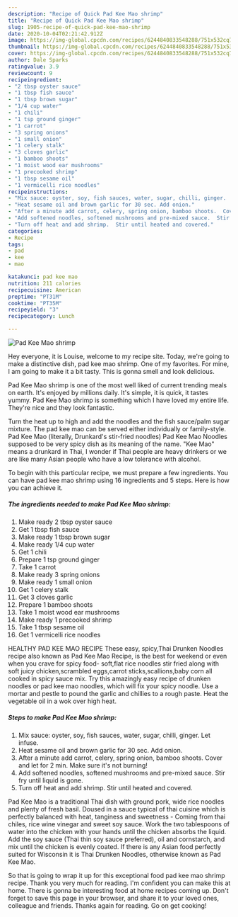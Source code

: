 ```yaml
---
description: "Recipe of Quick Pad Kee Mao shrimp"
title: "Recipe of Quick Pad Kee Mao shrimp"
slug: 1905-recipe-of-quick-pad-kee-mao-shrimp
date: 2020-10-04T02:21:42.912Z
image: https://img-global.cpcdn.com/recipes/6244840833548288/751x532cq70/pad-kee-mao-shrimp-recipe-main-photo.jpg
thumbnail: https://img-global.cpcdn.com/recipes/6244840833548288/751x532cq70/pad-kee-mao-shrimp-recipe-main-photo.jpg
cover: https://img-global.cpcdn.com/recipes/6244840833548288/751x532cq70/pad-kee-mao-shrimp-recipe-main-photo.jpg
author: Dale Sparks
ratingvalue: 3.9
reviewcount: 9
recipeingredient:
- "2 tbsp oyster sauce"
- "1 tbsp fish sauce"
- "1 tbsp brown sugar"
- "1/4 cup water"
- "1 chili"
- "1 tsp ground ginger"
- "1 carrot"
- "3 spring onions"
- "1 small onion"
- "1 celery stalk"
- "3 cloves garlic"
- "1 bamboo shoots"
- "1 moist wood ear mushrooms"
- "1 precooked shrimp"
- "1 tbsp sesame oil"
- "1 vermicelli rice noodles"
recipeinstructions:
- "Mix sauce: oyster, soy, fish sauces, water, sugar, chilli, ginger.  Let infuse."
- "Heat sesame oil and brown garlic for 30 sec. Add onion."
- "After a minute add carrot, celery, spring onion, bamboo shoots.  Cover and let for 2 min.  Make sure it&#39;s not burning!"
- "Add softened noodles, softened mushrooms and pre-mixed sauce.  Stir fry until liquid is gone."
- "Turn off heat and add shrimp.  Stir until heated and covered."
categories:
- Recipe
tags:
- pad
- kee
- mao

katakunci: pad kee mao 
nutrition: 211 calories
recipecuisine: American
preptime: "PT31M"
cooktime: "PT35M"
recipeyield: "3"
recipecategory: Lunch

---
```



![Pad Kee Mao shrimp](https://img-global.cpcdn.com/recipes/6244840833548288/751x532cq70/pad-kee-mao-shrimp-recipe-main-photo.jpg)

Hey everyone, it is Louise, welcome to my recipe site. Today, we're going to make a distinctive dish, pad kee mao shrimp. One of my favorites. For mine, I am going to make it a bit tasty. This is gonna smell and look delicious.

Pad Kee Mao shrimp is one of the most well liked of current trending meals on earth. It's enjoyed by millions daily. It's simple, it is quick, it tastes yummy. Pad Kee Mao shrimp is something which I have loved my entire life. They're nice and they look fantastic.

Turn the heat up to high and add the noodles and the fish sauce/palm sugar mixture. The pad kee mao can be served either individually or family-style. Pad Kee Mao (literally, Drunkard&#39;s stir-fried noodles) Pad Kee Mao Noodles supposed to be very spicy dish as its meaning of the name. &#34;Kee Mao&#34; means a drunkard in Thai, I wonder if Thai people are heavy drinkers or we are like many Asian people who have a low tolerance with alcohol.


To begin with this particular recipe, we must prepare a few ingredients. You can have pad kee mao shrimp using 16 ingredients and 5 steps. Here is how you can achieve it.

<!--inarticleads1-->

##### The ingredients needed to make Pad Kee Mao shrimp:

1. Make ready 2 tbsp oyster sauce
1. Get 1 tbsp fish sauce
1. Make ready 1 tbsp brown sugar
1. Make ready 1/4 cup water
1. Get 1 chili
1. Prepare 1 tsp ground ginger
1. Take 1 carrot
1. Make ready 3 spring onions
1. Make ready 1 small onion
1. Get 1 celery stalk
1. Get 3 cloves garlic
1. Prepare 1 bamboo shoots
1. Take 1 moist wood ear mushrooms
1. Make ready 1 precooked shrimp
1. Take 1 tbsp sesame oil
1. Get 1 vermicelli rice noodles


HEALTHY PAD KEE MAO RECIPE These easy, spicy,Thai Drunken Noodles recipe also known as Pad Kee Mao Recipe, is the best for weekend or even when you crave for spicy food- soft,flat rice noodles stir fried along with soft juicy chicken,scrambled eggs,carrot sticks,scallions,baby corn all cooked in spicy sauce mix. Try this amazingly easy recipe of drunken noodles or pad kee mao noodles, which will fix your spicy noodle. Use a mortar and pestle to pound the garlic and chillies to a rough paste. Heat the vegetable oil in a wok over high heat. 

<!--inarticleads2-->

##### Steps to make Pad Kee Mao shrimp:

1. Mix sauce: oyster, soy, fish sauces, water, sugar, chilli, ginger.  Let infuse.
1. Heat sesame oil and brown garlic for 30 sec. Add onion.
1. After a minute add carrot, celery, spring onion, bamboo shoots.  Cover and let for 2 min.  Make sure it&#39;s not burning!
1. Add softened noodles, softened mushrooms and pre-mixed sauce.  Stir fry until liquid is gone.
1. Turn off heat and add shrimp.  Stir until heated and covered.


Pad Kee Mao is a traditional Thai dish with ground pork, wide rice noodles and plenty of fresh basil. Doused in a sauce typical of thai cuisine which is perfectly balanced with heat, tanginess and sweetness - Coming from thai chiles, rice wine vinegar and sweet soy sauce. Work the two tablespoons of water into the chicken with your hands until the chicken absorbs the liquid. Add the soy sauce (Thai thin soy sauce preferred), oil and cornstarch, and mix until the chicken is evenly coated. If there is any Asian food perfectly suited for Wisconsin it is Thai Drunken Noodles, otherwise known as Pad Kee Mao. 

So that is going to wrap it up for this exceptional food pad kee mao shrimp recipe. Thank you very much for reading. I'm confident you can make this at home. There is gonna be interesting food at home recipes coming up. Don't forget to save this page in your browser, and share it to your loved ones, colleague and friends. Thanks again for reading. Go on get cooking!
